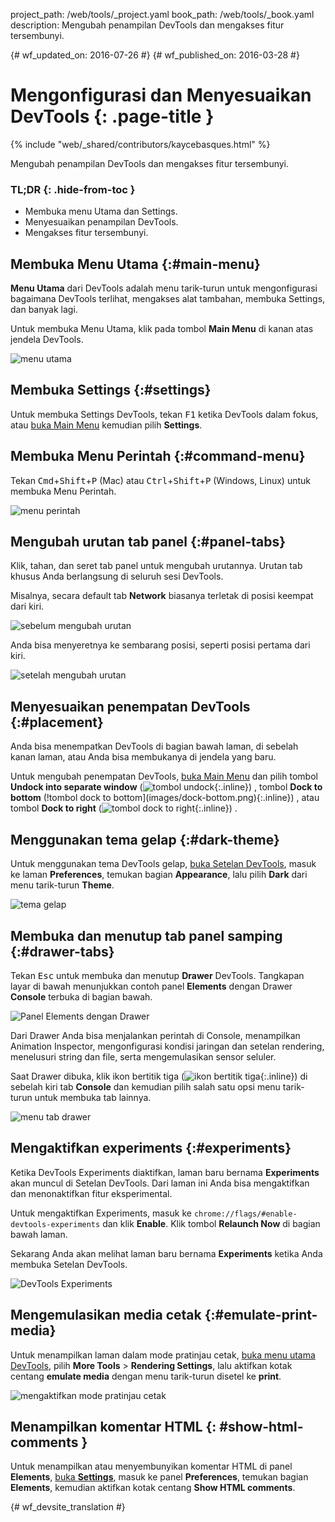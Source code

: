 project_path: /web/tools/_project.yaml
book_path: /web/tools/_book.yaml
description: Mengubah penampilan DevTools dan mengakses fitur tersembunyi.

{# wf_updated_on: 2016-07-26 #}
{# wf_published_on: 2016-03-28 #}

# Mengonfigurasi dan Menyesuaikan DevTools {: .page-title }

{% include "web/_shared/contributors/kaycebasques.html" %}

Mengubah penampilan DevTools dan mengakses fitur 
tersembunyi.


### TL;DR {: .hide-from-toc }
- Membuka menu Utama dan Settings.
- Menyesuaikan penampilan DevTools.
- Mengakses fitur tersembunyi.


## Membuka Menu Utama {:#main-menu}

**Menu Utama** dari DevTools adalah menu tarik-turun untuk mengonfigurasi bagaimana
DevTools terlihat, mengakses alat tambahan, membuka Settings, dan banyak lagi.

Untuk membuka Menu Utama, klik pada tombol **Main Menu** di kanan atas
jendela DevTools.

![menu utama](images/main-menu.png)

## Membuka Settings {:#settings}

Untuk membuka Settings DevTools, tekan <kbd>F1</kbd> ketika DevTools dalam fokus,
atau [buka Main Menu](#main-menu) kemudian pilih **Settings**.

## Membuka Menu Perintah {:#command-menu}

Tekan <kbd>Cmd</kbd>+<kbd>Shift</kbd>+<kbd>P</kbd> (Mac) atau
<kbd>Ctrl</kbd>+<kbd>Shift</kbd>+<kbd>P</kbd> (Windows, Linux) untuk membuka
Menu Perintah.

![menu perintah](images/command-menu.png)

## Mengubah urutan tab panel {:#panel-tabs}

Klik, tahan, dan seret tab panel untuk mengubah urutannya. Urutan tab khusus Anda
berlangsung di seluruh sesi DevTools.

Misalnya, secara default tab **Network** biasanya terletak di posisi keempat dari kiri.

![sebelum mengubah urutan](images/before-reorder.png)

Anda bisa menyeretnya ke sembarang posisi, seperti posisi pertama dari kiri.

![setelah mengubah urutan](images/after-reorder.png)

## Menyesuaikan penempatan DevTools {:#placement}

Anda bisa menempatkan DevTools di bagian bawah laman, di sebelah kanan laman, atau 
Anda bisa membukanya di jendela yang baru. 

Untuk mengubah penempatan DevTools, [buka Main Menu](#main-menu) dan pilih tombol
 **Undock into separate window** 
(![tombol undock](images/undock.png){:.inline})
, tombol **Dock to bottom** 
(!tombol dock to bottom](images/dock-bottom.png){:.inline})
, atau tombol 
**Dock to right** 
(![tombol dock to right](images/dock-right.png){:.inline})
. 

## Menggunakan tema gelap {:#dark-theme}

Untuk menggunakan tema DevTools gelap, [buka Setelan DevTools](#settings),
masuk ke laman **Preferences**, temukan bagian **Appearance**, lalu
pilih **Dark** dari menu tarik-turun **Theme**.

![tema gelap](images/dark-theme.png)

## Membuka dan menutup tab panel samping {:#drawer-tabs}

Tekan <kbd>Esc</kbd> untuk membuka dan menutup **Drawer** DevTools. Tangkapan layar
di bawah menunjukkan contoh panel **Elements** dengan Drawer **Console** terbuka
di bagian bawah.

![Panel Elements dengan Drawer](images/drawer.png)

Dari Drawer Anda bisa menjalankan perintah di Console, menampilkan Animation 
Inspector, mengonfigurasi kondisi jaringan dan setelan rendering, menelusuri 
string dan file, serta mengemulasikan sensor seluler.

Saat Drawer dibuka, klik ikon bertitik tiga
(![ikon bertitik tiga](images/three-dot.png){:.inline}) di sebelah kiri tab 
**Console** dan kemudian pilih salah satu opsi menu tarik-turun untuk membuka
tab lainnya.

![menu tab drawer](images/drawer-tabs.png)

## Mengaktifkan experiments {:#experiments}

Ketika DevTools Experiments diaktifkan, laman baru bernama **Experiments**
akan muncul di Setelan DevTools. Dari laman ini Anda bisa mengaktifkan dan menonaktifkan
fitur eksperimental.

Untuk mengaktifkan Experiments, masuk ke `chrome://flags/#enable-devtools-experiments`
dan klik **Enable**. Klik tombol **Relaunch Now** di bagian bawah
laman. 

Sekarang Anda akan melihat laman baru bernama **Experiments** ketika Anda membuka Setelan
DevTools.

![DevTools Experiments](images/experiments.png)

## Mengemulasikan media cetak {:#emulate-print-media}

Untuk menampilkan laman dalam mode pratinjau cetak, [buka menu 
utama DevTools](#main-menu), pilih **More Tools** > **Rendering Settings**, lalu 
aktifkan kotak centang **emulate media** dengan menu tarik-turun disetel ke **print**.

![mengaktifkan mode pratinjau cetak](images/emulate-print-media.png)

## Menampilkan komentar HTML {: #show-html-comments }

Untuk menampilkan atau menyembunyikan komentar HTML di panel **Elements**, [buka
**Settings**](#settings), masuk ke panel **Preferences**, temukan bagian
**Elements**, kemudian aktifkan kotak centang **Show HTML comments**.


{# wf_devsite_translation #}
